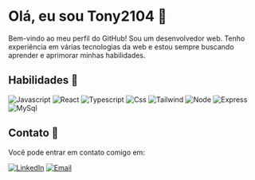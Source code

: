
# Olá, eu sou Tony2104 👋

Bem-vindo ao meu perfil do GitHub! Sou um desenvolvedor web.
Tenho experiência em várias tecnologias da web e estou sempre buscando aprender e aprimorar minhas habilidades.

## Habilidades 🚀

![Javascript](https://img.shields.io/badge/JavaScript-323330?style=for-the-badge&logo=javascript&logoColor=F7DF1E)
![React](https://img.shields.io/badge/React-20232A?style=for-the-badge&logo=react&logoColor=61DAFB)
![Typescript](https://img.shields.io/badge/TypeScript-007ACC?style=for-the-badge&logo=typescript&logoColor=white)
![Css](https://img.shields.io/badge/CSS-239120?&style=for-the-badge&logo=css3&logoColor=white)
![Tailwind](https://img.shields.io/badge/Tailwind_CSS-38B2AC?style=for-the-badge&logo=tailwind-css&logoColor=white)
![Node](https://img.shields.io/badge/Node.js-43853D?style=for-the-badge&logo=node.js&logoColor=white)
![Express](https://img.shields.io/badge/Express.js-404D59?style=for-the-badge)
![MySql](https://img.shields.io/badge/MySQL-00000F?style=for-the-badge&logo=mysql&logoColor=white)

<!--
- Linguagens de programação: JavaScript, HTML, CSS
- Biblioteca: 
- Banco de dados: MySQL, MongoDB
- Ferramentas de Desenvolvimento: VS Code, Git

## Projetos Destacados 🌟

Aqui estão alguns dos projetos em que trabalhei recentemente:

1. **Design Toby the Goat**
2. **Design Agenct OnlyFans**
3. **Projeto 3:** Breve descrição do projeto e link para o repositório ou site.
-->

## Contato 📧

Você pode entrar em contato comigo em:

 [![LinkedIn](https://img.shields.io/badge/LinkedIn-0077B5?style=for-the-badge&logo=linkedin&logoColor=white)](https://www.linkedin.com/in/ant%C3%B3nio-rodrigues-43263b214/)
 [![Email](https://img.shields.io/badge/Gmail-D14836?style=for-the-badge&logo=gmail&logoColor=white)](mailto:AntonioR.Developer@gmail.com)
<!--
## Interesses 🌐

Além da programação, tenho interesse em desenvolvimento de jogos 🎮 e jogar 🤭

Fique à vontade para explorar meus repositórios e projetos. Se você tiver alguma pergunta ou quiser colaborar em algum projeto, não hesite em entrar em contato. Vamos criar algo incrível juntos! 👩‍💻🚀
-->
<!--
**Tony2104/Tony2104** is a ✨ _special_ ✨ repository because its `README.md` (this file) appears on your GitHub profile.

Here are some ideas to get you started:

- 🔭 I’m currently working on ...
- 🌱 I’m currently learning ...
- 👯 I’m looking to collaborate on ...
- 🤔 I’m looking for help with ...
- 💬 Ask me about ...
- 📫 How to reach me: ...
- 😄 Pronouns: ...
- ⚡ Fun fact: ...
-->
